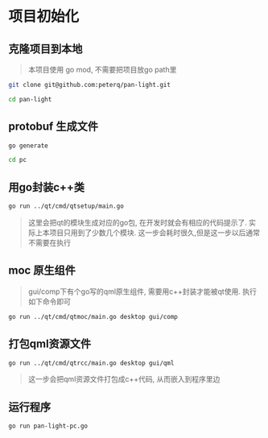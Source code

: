 # 项目初始化

## 克隆项目到本地

> 本项目使用 go mod, 不需要把项目放go path里

```bash
git clone git@github.com:peterq/pan-light.git

cd pan-light
```

## protobuf 生成文件

```bash
go generate

cd pc
```

## 用go封装c++类

```bash
go run ../qt/cmd/qtsetup/main.go
```

> 这里会把qt的模块生成对应的go包, 在开发时就会有相应的代码提示了.
实际上本项目只用到了少数几个模块. 这一步会耗时很久,但是这一步以后通常不需要在执行

## moc 原生组件

> gui/comp下有个go写的qml原生组件, 需要用c++封装才能被qt使用. 执行如下命令即可

```bash
go run ../qt/cmd/qtmoc/main.go desktop gui/comp
```

## 打包qml资源文件

```bash
go run ../qt/cmd/qtrcc/main.go desktop gui/qml
```

> 这一步会把qml资源文件打包成c++代码, 从而嵌入到程序里边

## 运行程序

```bash
go run pan-light-pc.go
```

